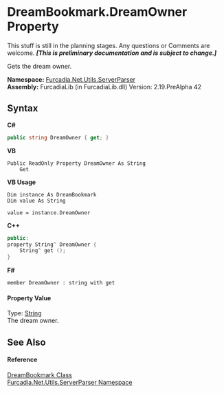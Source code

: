 # DreamBookmark.DreamOwner Property 
This stuff is still in the planning stages. Any questions or Comments are welcome. _**\[This is preliminary documentation and is subject to change.\]**_

Gets the dream owner.

**Namespace:**&nbsp;<a href="N_Furcadia_Net_Utils_ServerParser">Furcadia.Net.Utils.ServerParser</a><br />**Assembly:**&nbsp;FurcadiaLib (in FurcadiaLib.dll) Version: 2.19.PreAlpha 42

## Syntax

**C#**<br />
``` C#
public string DreamOwner { get; }
```

**VB**<br />
``` VB
Public ReadOnly Property DreamOwner As String
	Get
```

**VB Usage**<br />
``` VB Usage
Dim instance As DreamBookmark
Dim value As String

value = instance.DreamOwner

```

**C++**<br />
``` C++
public:
property String^ DreamOwner {
	String^ get ();
}
```

**F#**<br />
``` F#
member DreamOwner : string with get

```


#### Property Value
Type: <a href="http://msdn2.microsoft.com/en-us/library/s1wwdcbf" target="_blank">String</a><br />The dream owner.

## See Also


#### Reference
<a href="T_Furcadia_Net_Utils_ServerParser_DreamBookmark">DreamBookmark Class</a><br /><a href="N_Furcadia_Net_Utils_ServerParser">Furcadia.Net.Utils.ServerParser Namespace</a><br />